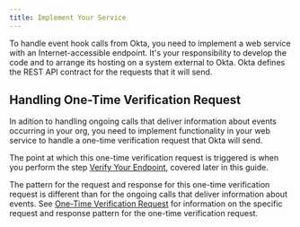 ```yaml
---
title: Implement Your Service
---
```


To handle event hook calls from Okta, you need to implement a web service with an Internet-accessible endpoint. It's your responsibility to develop the code and to arrange its hosting on a system external to Okta. Okta defines the REST API contract for the requests that it will send.

## Handling One-Time Verification Request

In adition to handling ongoing calls that deliver information about events occurring in your org, you need to implement functionality in your web service to handle a one-time verification request that Okta will send.

The point at which this one-time verification request is triggered is when you perform the step [Verify Your Endpoint](/docs/guides/set-up-event-hook/verify-your-endpoint), covered later in this guide.

The pattern for the request and response for this one-time verification request is different than for the ongoing calls that deliver information about events. See [One-Time Verification Request](/docs/concepts/event-hooks/#one-time-verification-request) for information on the specific request and response pattern for the one-time verification request.

<NextSectionLink/>

